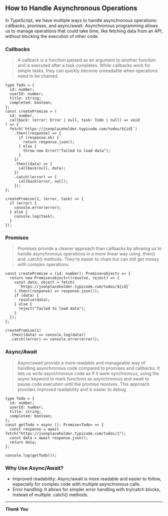 ## How to Handle Asynchronous Operations

In TypeScript, we have multiple ways to handle asynchronous operations: callbacks, promises, and async/await. Asynchronous programming allows us to manage operations that could take time, like fetching data from an API, without blocking the execution of other code.

### Callbacks

> A callback is a function passed as an argument to another function and is executed after a task completes. While callbacks work for simple tasks, they can quickly become unreadable when operations need to be chained.

```tsx
type Todo = {
  id: number;
  userId: number;
  title: string;
  completed: boolean;
};
const createPromise = (
  id: number,
  callback: (error: Error | null, task: Todo | null) => void
) => {
  fetch(`https://jsonplaceholder.typicode.com/todos/${id}`)
    .then((response) => {
      if (response.ok) {
        return response.json();
      } else {
        throw new Error("failed to load data");
      }
    })
    .then((data) => {
      callback(null, data);
    })
    .catch((error) => {
      callback(error, null);
    });
};

createPromise(1, (error, task) => {
  if (error) {
    console.error(error);
  } else {
    console.log(task);
  }
});
```

### Promises

> Promises provide a cleaner approach than callbacks by allowing us to handle asynchronous operations in a more linear way using .then() and .catch() methods. They’re easier to chain but can still get messy with complex operations.

```tsx
const createPromise = (id: number): Promise<object> => {
  return new Promise<object>((resolve, reject) => {
    const data: object = fetch(
      `https://jsonplaceholder.typicode.com/todos/${id}`
    ).then((response) => response.json());
    if (data) {
      resolve(data);
    } else {
      reject("failed to load data");
    }
  });
};

createPromise(1)
  .then((data) => console.log(data))
  .catch((error) => console.error(error));
```

### Async/Await

> Async/await provide a more readable and manageable way of handling asynchronous code compared to promises and callbacks. It lets us write asynchronous code as if it were synchronous, using the async keyword to mark functions as asynchronous and await to pause code execution until the promise resolves. This approach provides improved readability and is easier to debug.

```tsx
type Todo = {
  id: number;
  userId: number;
  title: string;
  completed: boolean;
};
const getTodo = async (): Promise<Todo> => {
  const response = await fetch("https://jsonplaceholder.typicode.com/todos/1");
  const data = await response.json();
  return data;
};

console.log(getTodo());
```

### Why Use Async/Await?

- Improved readability: Async/await is more readable and easier to follow, especially for complex code with multiple asynchronous calls.
- Error handling: It allows for simpler error handling with try/catch blocks, instead of multiple .catch() methods.

---

**_Thank You_**
